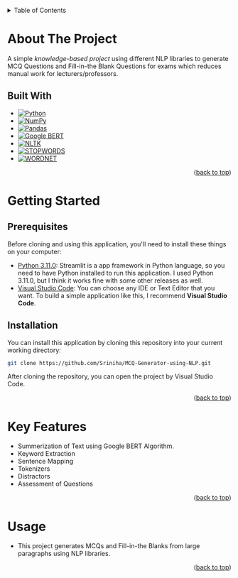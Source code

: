 <a name="readme-top"></a>
<!-- TABLE OF CONTENTS -->
<details>
  <summary>Table of Contents</summary>
  <ol>
    <li>
      <a href="#about-the-project">About The Project</a>
      <ul>
        <li><a href="#built-with">Built With</a></li>
      </ul>
    </li>
    <li>
      <a href="#getting-started">Getting Started</a>
      <ul>
        <li><a href="#prerequisites">Prerequisites</a></li>
        <li><a href="#installation">Installation</a></li>
      </ul>
    </li>
    <li><a href="#key-features">Key Features</a></li>
    <li><a href="#usage">Usage</a></li>
  </ol>
</details>

# About The Project
A simple <i> knowledge-based project</i> using different NLP libraries to generate MCQ Questions and Fill-in-the Blank Questions for exams which reduces manual work for lecturers/professors.


## Built With
* [![Python][Python-shield]][Python-url]
* [![NumPy][NumPy-shield]][NumPy-url]
* [![Pandas][Pandas-shield]][Pandas-url]
* [![Google BERT][BERT-shield]][BERT-url]
* [![NLTK][NLTK-shield]][NLTK-url]
* [![STOPWORDS][STOPWORDS-shield]][STOPWORDS-url]
* [![WORDNET][WORDNET-shield]][WORDNET-url]

<p align="right">(<a href="#readme-top">back to top</a>)</p>

# Getting Started

## Prerequisites
Before cloning and using this application, you'll need to install these things on your computer:
* [Python 3.11.0](https://www.python.org/downloads/release/python-3110/): Streamlit is a app framework in Python language, so you need to have Python installed to run this application. I used Python 3.11.0, but I think it works fine with some other releases as well.
* [Visual Studio Code](https://code.visualstudio.com/download): You can choose any IDE or Text Editor that you want. To build a simple application like this, I recommend <b>Visual Studio Code</b>.

## Installation
You can install this application by cloning this repository into your current working directory:
```sh
git clone https://github.com/Sriniha/MCQ-Generator-using-NLP.git
```
After cloning the repository, you can open the project by Visual Studio Code.

<p align="right">(<a href="#readme-top">back to top</a>)</p>

# Key Features
* Summerization of Text using Google BERT Algorithm.
* Keyword Extraction
* Sentence Mapping
* Tokenizers
* Distractors
* Assessment of Questions

<p align="right">(<a href="#readme-top">back to top</a>)</p>

# Usage

- This project generates MCQs and Fill-in-the Blanks from large paragraphs using NLP libraries.

<p align="right">(<a href="#readme-top">back to top</a>)</p>

<!-- MARKDOWN LINKS & IMAGES -->
<!-- Tech stack -->
[Python-shield]: https://img.shields.io/badge/python-3670A0?style=for-the-badge&logo=python&logoColor=ffdd54
[Python-url]: https://www.python.org/
[NumPy-shield]: https://img.shields.io/badge/numpy-%23013243.svg?style=for-the-badge&logo=numpy&logoColor=white
[NumPy-url]: https://numpy.org/
[Pandas-shield]: https://img.shields.io/badge/pandas-%23150458.svg?style=for-the-badge&logo=pandas&logoColor=white
[Pandas-url]: https://pandas.pydata.org
[BERT-shield]: https://img.shields.io/badge/BERT-%23ffffff.svg?style=for-the-badge&logo=BERT&logoColor=black
[BERT-url]: https://blog.google/products/search/search-language-understanding-bert/
[NLTK-shield]: https://img.shields.io/badge/NLTK-000000?style=for-the-badge&logo=NLTK&logoColor=white
[NLTK-url]: https://www.nltk.org
[STOPWORDS-shield]: https://img.shields.io/badge/STOPWORDS-%23E34F26.svg?style=for-the-badge&logo=STOPWORDS&logoColor=white
[STOPWORDS-url]: https://www.nltk.org/api/nltk.text.html?highlight=stopwords
[WORDNET-shield]: https://img.shields.io/badge/WORDNET-%231572B6.svg?style=for-the-badge&logo=WORDNET3&logoColor=white
[WORDNET-url]: https://www.nltk.org/howto/wordnet.html
